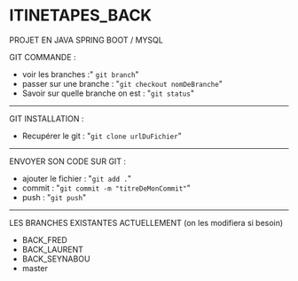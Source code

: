 # ITINETAPES_BACK

PROJET EN JAVA SPRING BOOT / MYSQL

GIT COMMANDE :

- voir les branches :" `git branch`"
- passer sur une branche : "`git checkout nomDeBranche`"
- Savoir sur quelle branche on est : "`git status`"

-------------------------
GIT INSTALLATION :
- Recupérer le git : "`git clone urlDuFichier`"

-------------------------
ENVOYER SON CODE SUR GIT :
- ajouter le fichier : "`git add .`"
- commit : "`git commit -m "titreDeMonCommit"`"
- push : "`git push`"
----------------------
LES BRANCHES EXISTANTES ACTUELLEMENT (on les modifiera si besoin)

  - BACK_FRED
  - BACK_LAURENT
  - BACK_SEYNABOU
  - master


